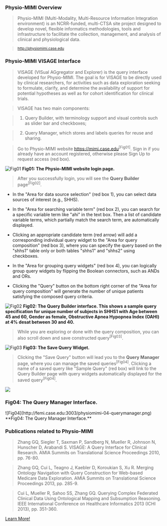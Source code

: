 ### Physio-MIMI Overview

> Physio-MIMI (Multi-Modality, Multi-Resource Information Integration environment) is an NCRR-funded, multi-CTSA site project designed to develop novel, flexible informatics methodologies, tools and infrastructure to facilitate the collection, management, and analysis of clinical and physiological data.

> <small>http://physiomimi.case.edu</small>

### Physio-MIMI VISAGE Interface
>VISAGE (VISual AGgregator and Explorer) is the query interface developed for Physio-MIMI. The goal is for VISAGE to be directly used by clinical researchers, for activities such as data exploration seeking to formulate, clarify, and determine the availability of support for potential hypotheses as well as for cohort identification for clinical trials.

> VISAGE has two main components: 

> 1. Query Builder, with terminology support and visual controls such as slider bar and checkboxes; 

> 2. Query Manager, which stores and labels queries for reuse and sharing.

> Go to Physio-MIMI website https://mimi.case.edu<sup>[Fig01]</sup>. Sign in if you already have an account registered, otherwise please Sign Up to request access (red box).

![Fig01](http://femi.case.edu:3003/physiomimi-01-login.png)
**Fig01: The Physio-MIMI website login page.**

> After you successfully login, you will see the **Query Builder** page<sup>[Fig02]</sup>. 

* In the "Area for data source selection" (red box 1), you can select data sources of interest (e.g., SHHS). 

* In the "Area for searching variable term" (red box 2), you can search for a specific variable term like "ahi" in the text box. Then a list of candidate variable terms, which partially match the search term, are automatically displayed. 

* Clicking an appropriate candidate term (red arrow) will add a corresponding individual query widget to the "Area for query composition" (red box 3), where you can specify the query based on the "shhs1" table only or both tables "shhs1" and "shhs2" using checkboxes. 

* In the "Area for grouping query widgets" (red box 4), you can logically group query widgets by flipping the Boolean connectors, such as ANDs and ORs. 

* Clicking the "Query" button on the bottom right corner of the "Area for query composition" will generate the number of unique patients satisfying the composed query criteria.

![Fig02](http://femi.case.edu:3003/physiomimi-02-querybuilder.png)
**Fig02: The Query Builder interface. This shows a sample query specification for unique number of subjects in SHHS1 with Age between 45 and 60, Gender as female, Obstructive Apnea Hypopnea Index (OAHI) at 4% desat between 30 and 40.**

> While you are exploring or done with the query composition, you can also scroll down and save constructed query<sup>[Fig03]</sup>.

![Fig03](http://femi.case.edu:3003/physiomimi-03-savequery.png)
**Fig03: The Save Query Widget.**

> Clicking the "Save Query" button will lead you to the **Query Manager** page, where you can manage the saved queries<sup>[Fig04]</sup>. Clicking a name of a saved query like "Sample Query" (red box) will link to the Query Builder page with query widgets automatically displayed for the saved query<sup>[Fig04]</sup>.

<div class="panel panel-default">
  <div class="panel-body">
  <a href=":images_path://physiomimi-04-querymanager.png?inline=1">
    <img src=":images_path://physiomimi-04-querymanager.png">
  </a>
  </div>
  <div class="panel-footer">
    <h3 class="panel-title">Fig04: The Query Manager Interface.</h3>
  </div>
</div>
![Fig04](http://femi.case.edu:3003/physiomimi-04-querymanager.png)
**Fig04: The Query Manager Interface.**

### Publications related to Physio-MIMI

> Zhang GQ, Siegler T, Saxman P, Sandberg N, Mueller R, Johnson N, Hunscher D, Arabandi S.
VISAGE: A Query Interface for Clinical Research. AMIA Summits on Translational Science Proceedings 2010, pp. 76-80.

> Zhang GQ, Cui L, Teagno J, Kaebler D, Koroukian S, Xu R. Merging Ontology Navigation with Query Construction for Web-based Medicare Data Exploration. AMIA Summits on Translational Science Proceedings 2013, pp. 285-9.

> Cui L, Mueller R, Sahoo SS, Zhang GQ. Querying Complex Federated Clinical Data Using Ontological Mapping and Subsumption Reasoning. IEEE International Conference on Healthcare Informatics 2013 (ICHI 2013), pp. 351-360.


<div class="center">
  <a href="http://physiomimi.case.edu" class="btn btn-lg btn-primary">
    Learn More!
    <span class="glyphicon glyphicon-new-window"></span>
  </a>
</div>
